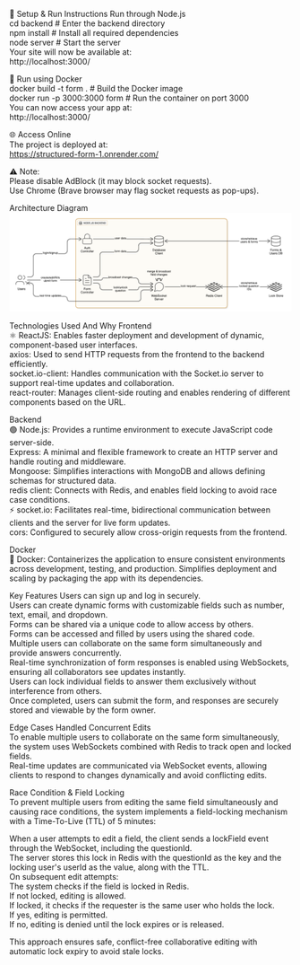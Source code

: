 🚀 Setup & Run Instructions
Run through Node.js <br>
cd backend # Enter the backend directory <br>
npm install # Install all required dependencies <br>
node server # Start the server <br>
Your site will now be available at: <br>
http://localhost:3000/ <br>

🐳 Run using Docker <br>
docker build -t form . # Build the Docker image <br>
docker run -p 3000:3000 form # Run the container on port 3000 <br>
You can now access your app at: <br>
http://localhost:3000/ <br>

🌐 Access Online <br>
The project is deployed at: <br>
https://structured-form-1.onrender.com/ <br>

⚠️ Note: <br>
Please disable AdBlock (it may block socket requests). <br>
Use Chrome (Brave browser may flag socket requests as pop-ups). <br>

Architecture Diagram
![alt text](architecture-diagram.png)
<br>

Technologies Used And Why
Frontend <br>
⚛️ ReactJS: Enables faster deployment and development of dynamic, component-based user interfaces. <br>
axios: Used to send HTTP requests from the frontend to the backend efficiently. <br>
socket.io-client: Handles communication with the Socket.io server to support real-time updates and collaboration. <br>
react-router: Manages client-side routing and enables rendering of different components based on the URL. <br>

Backend <br>
🟢 Node.js: Provides a runtime environment to execute JavaScript code server-side. <br>
Express: A minimal and flexible framework to create an HTTP server and handle routing and middleware. <br>
Mongoose: Simplifies interactions with MongoDB and allows defining schemas for structured data. <br>
redis client: Connects with Redis, and enables field locking to avoid race case conditions. <br>
⚡ socket.io: Facilitates real-time, bidirectional communication between clients and the server for live form updates. <br>
cors: Configured to securely allow cross-origin requests from the frontend. <br>

Docker <br>
🐳 Docker: Containerizes the application to ensure consistent environments across development, testing, and production. Simplifies deployment and scaling by packaging the app with its dependencies. <br>

Key Features
Users can sign up and log in securely. <br>
Users can create dynamic forms with customizable fields such as number, text, email, and dropdown. <br>
Forms can be shared via a unique code to allow access by others. <br>
Forms can be accessed and filled by users using the shared code. <br>
Multiple users can collaborate on the same form simultaneously and provide answers concurrently. <br>
Real-time synchronization of form responses is enabled using WebSockets, ensuring all collaborators see updates instantly. <br>
Users can lock individual fields to answer them exclusively without interference from others. <br>
Once completed, users can submit the form, and responses are securely stored and viewable by the form owner. <br>

Edge Cases Handled
Concurrent Edits <br>
To enable multiple users to collaborate on the same form simultaneously, the system uses WebSockets combined with Redis to track open and locked fields. <br>
Real-time updates are communicated via WebSocket events, allowing clients to respond to changes dynamically and avoid conflicting edits. <br>

Race Condition & Field Locking <br>
To prevent multiple users from editing the same field simultaneously and causing race conditions, the system implements a field-locking mechanism with a Time-To-Live (TTL) of 5 minutes: <br>

When a user attempts to edit a field, the client sends a lockField event through the WebSocket, including the questionId. <br>
The server stores this lock in Redis with the questionId as the key and the locking user's userId as the value, along with the TTL. <br>
On subsequent edit attempts: <br>
The system checks if the field is locked in Redis. <br>
If not locked, editing is allowed. <br>
If locked, it checks if the requester is the same user who holds the lock. <br>
If yes, editing is permitted. <br>
If no, editing is denied until the lock expires or is released. <br>

This approach ensures safe, conflict-free collaborative editing with automatic lock expiry to avoid stale locks. <br>